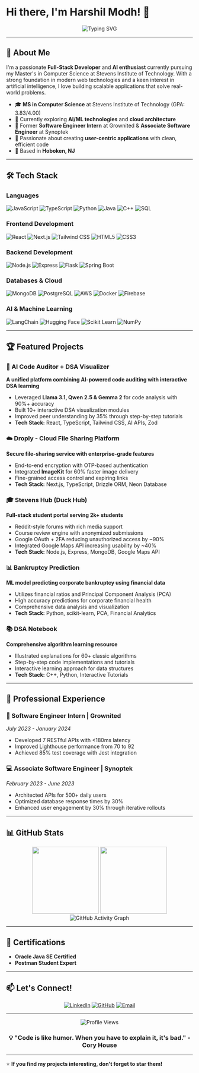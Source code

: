 # Hi there, I'm Harshil Modh! 👋

<div align="center">
  <img src="https://readme-typing-svg.herokuapp.com?font=Fira+Code&size=30&duration=3000&pause=1000&color=2196F3&center=true&vCenter=true&width=600&lines=Full-Stack+Developer;AI+%26+Machine+Learning+Enthusiast;Problem+Solver;Always+Learning!" alt="Typing SVG" />
</div>

---

## 🚀 About Me

I'm a passionate **Full-Stack Developer** and **AI enthusiast** currently pursuing my Master's in Computer Science at Stevens Institute of Technology. With a strong foundation in modern web technologies and a keen interest in artificial intelligence, I love building scalable applications that solve real-world problems.

- 🎓 **MS in Computer Science** at Stevens Institute of Technology (GPA: 3.83/4.00)
- 🌱 Currently exploring **AI/ML technologies** and **cloud architecture**
- 💼 Former **Software Engineer Intern** at Grownited & **Associate Software Engineer** at Synoptek
- 🎯 Passionate about creating **user-centric applications** with clean, efficient code
- 📍 Based in **Hoboken, NJ**

---

## 🛠️ Tech Stack

### Languages
![JavaScript](https://img.shields.io/badge/-JavaScript-F7DF1E?style=for-the-badge&logo=javascript&logoColor=black)
![TypeScript](https://img.shields.io/badge/-TypeScript-3178C6?style=for-the-badge&logo=typescript&logoColor=white)
![Python](https://img.shields.io/badge/-Python-3776AB?style=for-the-badge&logo=python&logoColor=white)
![Java](https://img.shields.io/badge/-Java-007396?style=for-the-badge&logo=java&logoColor=white)
![C++](https://img.shields.io/badge/-C++-00599C?style=for-the-badge&logo=cplusplus&logoColor=white)
![SQL](https://img.shields.io/badge/-SQL-4479A1?style=for-the-badge&logo=mysql&logoColor=white)

### Frontend Development
![React](https://img.shields.io/badge/-React-61DAFB?style=for-the-badge&logo=react&logoColor=black)
![Next.js](https://img.shields.io/badge/-Next.js-000000?style=for-the-badge&logo=nextdotjs&logoColor=white)
![Tailwind CSS](https://img.shields.io/badge/-Tailwind_CSS-38B2AC?style=for-the-badge&logo=tailwind-css&logoColor=white)
![HTML5](https://img.shields.io/badge/-HTML5-E34F26?style=for-the-badge&logo=html5&logoColor=white)
![CSS3](https://img.shields.io/badge/-CSS3-1572B6?style=for-the-badge&logo=css3&logoColor=white)

### Backend Development
![Node.js](https://img.shields.io/badge/-Node.js-339933?style=for-the-badge&logo=nodedotjs&logoColor=white)
![Express](https://img.shields.io/badge/-Express-000000?style=for-the-badge&logo=express&logoColor=white)
![Flask](https://img.shields.io/badge/-Flask-000000?style=for-the-badge&logo=flask&logoColor=white)
![Spring Boot](https://img.shields.io/badge/-Spring_Boot-6DB33F?style=for-the-badge&logo=springboot&logoColor=white)

### Databases & Cloud
![MongoDB](https://img.shields.io/badge/-MongoDB-47A248?style=for-the-badge&logo=mongodb&logoColor=white)
![PostgreSQL](https://img.shields.io/badge/-PostgreSQL-336791?style=for-the-badge&logo=postgresql&logoColor=white)
![AWS](https://img.shields.io/badge/-AWS-232F3E?style=for-the-badge&logo=amazon-aws&logoColor=white)
![Docker](https://img.shields.io/badge/-Docker-2496ED?style=for-the-badge&logo=docker&logoColor=white)
![Firebase](https://img.shields.io/badge/-Firebase-FFCA28?style=for-the-badge&logo=firebase&logoColor=black)

### AI & Machine Learning
![LangChain](https://img.shields.io/badge/-LangChain-121212?style=for-the-badge&logo=chainlink&logoColor=white)
![Hugging Face](https://img.shields.io/badge/-Hugging_Face-FFD21E?style=for-the-badge&logo=huggingface&logoColor=black)
![Scikit Learn](https://img.shields.io/badge/-Scikit_Learn-F7931E?style=for-the-badge&logo=scikit-learn&logoColor=white)
![NumPy](https://img.shields.io/badge/-NumPy-013243?style=for-the-badge&logo=numpy&logoColor=white)

---

## 🏆 Featured Projects

### 🤖 AI Code Auditor + DSA Visualizer
**A unified platform combining AI-powered code auditing with interactive DSA learning**
- Leveraged **Llama 3.1, Qwen 2.5 & Gemma 2** for code analysis with 90%+ accuracy
- Built 10+ interactive DSA visualization modules
- Improved peer understanding by 35% through step-by-step tutorials
- **Tech Stack:** React, TypeScript, Tailwind CSS, AI APIs, Zod

### ☁️ Droply - Cloud File Sharing Platform
**Secure file-sharing service with enterprise-grade features**
- End-to-end encryption with OTP-based authentication
- Integrated **ImageKit** for 60% faster image delivery
- Fine-grained access control and expiring links
- **Tech Stack:** Next.js, TypeScript, Drizzle ORM, Neon Database

### 🎓 Stevens Hub (Duck Hub)
**Full-stack student portal serving 2k+ students**
- Reddit-style forums with rich media support
- Course review engine with anonymized submissions
- Google OAuth + 2FA reducing unauthorized access by ~90%
- Integrated Google Maps API increasing usability by ~40%
- **Tech Stack:** Node.js, Express, MongoDB, Google Maps API

### 📊 Bankruptcy Prediction
**ML model predicting corporate bankruptcy using financial data**
- Utilizes financial ratios and Principal Component Analysis (PCA)
- High accuracy predictions for corporate financial health
- Comprehensive data analysis and visualization
- **Tech Stack:** Python, scikit-learn, PCA, Financial Analytics

### 📚 DSA Notebook
**Comprehensive algorithm learning resource**
- Illustrated explanations for 60+ classic algorithms
- Step-by-step code implementations and tutorials
- Interactive learning approach for data structures
- **Tech Stack:** C++, Python, Interactive Tutorials

---

## 💼 Professional Experience

### 🔧 Software Engineer Intern | Grownited
*July 2023 - January 2024*
- Developed 7 RESTful APIs with <180ms latency
- Improved Lighthouse performance from 70 to 92
- Achieved 85% test coverage with Jest integration

### 💻 Associate Software Engineer | Synoptek
*February 2023 - June 2023*
- Architected APIs for 500+ daily users
- Optimized database response times by 30%
- Enhanced user engagement by 30% through iterative rollouts

---

## 📊 GitHub Stats

<div align="center">
  <img height="180em" src="https://github-readme-stats.vercel.app/api?username=HarshilModh&show_icons=true&theme=tokyonight&include_all_commits=true&count_private=true"/>
  <img height="180em" src="https://github-readme-stats.vercel.app/api/top-langs/?username=HarshilModh&layout=compact&langs_count=8&theme=tokyonight"/>
</div>

<div align="center">
  <img src="https://github-readme-activity-graph.vercel.app/graph?username=HarshilModh&theme=tokyo-night&hide_border=true" alt="GitHub Activity Graph" />
</div>

---

## 🏅 Certifications

- **Oracle Java SE Certified**
- **Postman Student Expert**

---

## 📫 Let's Connect!

<div align="center">
  
[![LinkedIn](https://img.shields.io/badge/-LinkedIn-0077B5?style=for-the-badge&logo=linkedin&logoColor=white)](https://www.linkedin.com/in/harshil-modh-53a62a1a6/)
[![GitHub](https://img.shields.io/badge/-GitHub-181717?style=for-the-badge&logo=github&logoColor=white)](https://github.com/HarshilModh)
[![Email](https://img.shields.io/badge/-Email-D14836?style=for-the-badge&logo=gmail&logoColor=white)](mailto:hmodh@stevens.edu)

</div>

---

<div align="center">
  <img src="https://komarev.com/ghpvc/?username=HarshilModh&color=blueviolet&style=for-the-badge" alt="Profile Views" />
</div>

<div align="center">
  
### 💡 "Code is like humor. When you have to explain it, it's bad." - Cory House

</div>

---

⭐ **If you find my projects interesting, don't forget to star them!**
